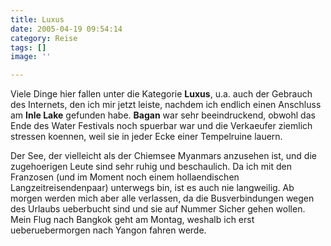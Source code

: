 ```yaml
---
title: Luxus
date: 2005-04-19 09:54:14
category: Reise
tags: []
image: ''

---
```


Viele Dinge hier fallen unter die Kategorie **Luxus**, u.a. auch der Gebrauch des Internets, den ich mir jetzt leiste, nachdem ich endlich einen Anschluss am **Inle Lake** gefunden habe. **Bagan** war sehr beeindruckend, obwohl das Ende des Water Festivals noch spuerbar war und die Verkaeufer ziemlich stressen koennen, weil sie in jeder Ecke einer Tempelruine lauern.

Der See, der vielleicht als der Chiemsee Myanmars anzusehen ist, und die zugehoerigen Leute sind sehr ruhig und beschaulich. Da ich mit den Franzosen (und im Moment noch einem hollaendischen Langzeitreisendenpaar) unterwegs bin, ist es auch nie langweilig. Ab morgen werden mich aber alle verlassen, da die Busverbindungen wegen des Urlaubs ueberbucht sind und sie auf Nummer Sicher gehen wollen. Mein Flug nach Bangkok geht am Montag, weshalb ich erst ueberuebermorgen nach Yangon fahren werde.
